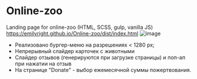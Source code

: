 # Online-zoo
Landing page for online-zoo (HTML, SCSS, gulp, vanilla JS)
https://emilyright.github.io/Online-zoo/dist/index.html
![image](https://user-images.githubusercontent.com/76948537/198115400-3b11ef9b-78a2-4d29-a2ed-46f185116cf7.png)

- Реализовано бургер-меню на разрешениях < 1280 px;
- Непрерывный слайдер карточек с животными
- Слайдер отзывов (генерируются при загрузке страницы) и поп-ап при нажатии на отзыв
- На странице "Donate" - выбор ежемесячной суммы пожертвования.
